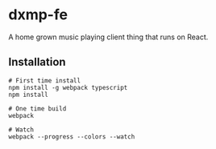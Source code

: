 # dxmp-fe
A home grown music playing client thing that runs on React.

## Installation

```
# First time install
npm install -g webpack typescript
npm install

# One time build
webpack

# Watch
webpack --progress --colors --watch
```